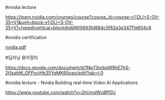 #nvidia lecture

https://learn.nvidia.com/courses/course?course_id=course-v1:DLI+S-OV-35+V1&unit=block-v1:DLI+S-OV-35+V1+type@vertical+block@dd900693fd884c5f82e3e347f1e604c8

#nvidia certification

[nvidia.pdf](https://github.com/user-attachments/files/21539536/nvidia.pdf)

#딥러닝 용어정리

https://docs.google.com/document/d/1Np73nrbqW8hE7hS-2t1sqhM_OFPvciHb35YqMK60ceo/edit?tab=t.0

#nvidia lecture - Nvidia Building real-time Video AI Applications

https://www.youtube.com/watch?v=2hUmdWuBPDU
